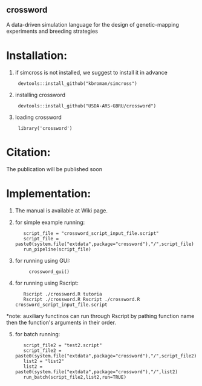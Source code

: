 ## crossword
A data-driven simulation language for the design of genetic-mapping experiments and breeding strategies

# Installation:
1. if simcross is not installed, we suggest to install it in advance
    
        devtools::install_github("kbroman/simcross")

2. installing crossword          
    
        devtools::install_github("USDA-ARS-GBRU/crossword")

3. loading crossword

        library('crossword')

# Citation: 
The publication will be published soon

# Implementation:

1. The manual is available at Wiki page.

2. for simple example running:
  
          script_file = "crossword_script_input_file.script"
          script_file = paste0(system.file("extdata",package="crossword"),"/",script_file)
          run_pipeline(script_file)
  
4. for running using GUI:
            
            crossword_gui()

5. for running using Rscript:
  
          Rscript ./crossword.R tutoria
          Rscript ./crossword.R Rscript ./crossword.R crossword_script_input_file.script  
*note: auxiliary functinos can run through Rscript by pathing function name then the function's arguments in their order.

5. for batch running:

          script_file2 = "test2.script"
          script_file2 = paste0(system.file("extdata",package="crossword"),"/",script_file2)
          list2 = "list2"
          list2 = paste0(system.file("extdata",package="crossword"),"/",list2)
          run_batch(script_file2,list2,run=TRUE)
